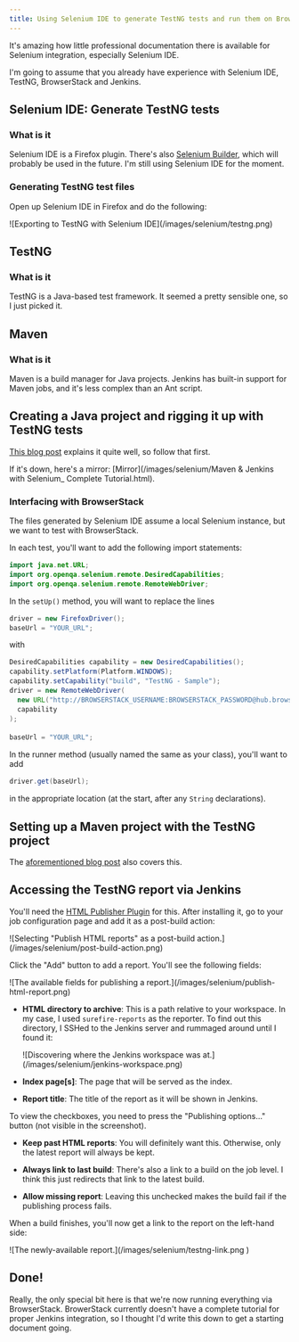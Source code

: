 ```yaml
---
title: Using Selenium IDE to generate TestNG tests and run them on BrowserStack via a Jenkins Maven job
---
```


It's amazing how little professional documentation there is available for Selenium integration, especially Selenium IDE.

I'm going to assume that you already have experience with Selenium IDE, TestNG, BrowserStack and Jenkins.

## Selenium IDE: Generate TestNG tests

### What is it

Selenium IDE is a Firefox plugin. There's also [Selenium Builder](https://github.com/SeleniumBuilder/se-builder), which will probably be used in the future.
I'm still using Selenium IDE for the moment.

### Generating TestNG test files

Open up Selenium IDE in Firefox and do the following: 

<div class="image small">
![Exporting to TestNG with Selenium IDE](/images/selenium/testng.png)
</div>

## TestNG

### What is it

TestNG is a Java-based test framework.
It seemed a pretty sensible one, so I just picked it.

## Maven 

### What is it

Maven is a build manager for Java projects.
Jenkins has built-in support for Maven jobs, and it's less complex than an Ant script.

## Creating a Java project and rigging it up with TestNG tests

[This blog post](http://www.guru99.com/maven-jenkins-with-selenium-complete-tutorial.html) explains it quite well, so follow that first.

If it's down, here's a mirror: [Mirror](/images/selenium/Maven & Jenkins with Selenium_ Complete Tutorial.html).

### Interfacing with BrowserStack

The files generated by Selenium IDE assume a local Selenium instance, but we want to test with BrowserStack.

In each test, you'll want to add the following import statements:

```Java
import java.net.URL;
import org.openqa.selenium.remote.DesiredCapabilities;
import org.openqa.selenium.remote.RemoteWebDriver;
```

In the `setUp()` method, you will want to replace the lines

```Java
driver = new FirefoxDriver();
baseUrl = "YOUR_URL";
```

with

```Java
DesiredCapabilities capability = new DesiredCapabilities();
capability.setPlatform(Platform.WINDOWS);
capability.setCapability("build", "TestNG - Sample");
driver = new RemoteWebDriver(
  new URL("http://BROWSERSTACK_USERNAME:BROWSERSTACK_PASSWORD@hub.browserstack.com/wd/hub"),
  capability
);

baseUrl = "YOUR_URL";
```

In the runner method (usually named the same as your class), you'll want to add 

```Java
driver.get(baseUrl);
```

in the appropriate location (at the start, after any `String` declarations).

## Setting up a Maven project with the TestNG project

The [aforementioned blog post](http://www.guru99.com/maven-jenkins-with-selenium-complete-tutorial.html) also covers this.

## Accessing the TestNG report via Jenkins

You'll need the [HTML Publisher Plugin](https://wiki.jenkins-ci.org/display/JENKINS/HTML+Publisher+Plugin) for this.
After installing it, go to your job configuration page and add it as a post-build action:

<div class="image small">
![Selecting "Publish HTML reports" as a post-build action.](/images/selenium/post-build-action.png)
</div>

Click the "Add" button to add a report. You'll see the following fields:

<div class="image small">
![The available fields for publishing a report.](/images/selenium/publish-html-report.png)
</div>

* **HTML directory to archive**: This is a path relative to your workspace. 
  In my case, I used `surefire-reports` as the reporter.
  To find out this directory, I SSHed to the Jenkins server and rummaged around until I found it:
  <div class="image small">![Discovering where the Jenkins workspace was at.](/images/selenium/jenkins-workspace.png)</div>
  
* **Index page[s]**: The page that will be served as the index.

* **Report title**: The title of the report as it will be shown in Jenkins.

To view the checkboxes, you need to press the "Publishing options..." button (not visible in the screenshot).

* **Keep past HTML reports**: You will definitely want this. Otherwise, only the latest report will always be kept.

* **Always link to last build**: There's also a link to a build on the job level. I think this just redirects that link to the latest build.

* **Allow missing report**: Leaving this unchecked makes the build fail if the publishing process fails.

When a build finishes, you'll now get a link to the report on the left-hand side:

<div class="image small">
![The newly-available report.](/images/selenium/testng-link.png  )
</div>



## Done!

Really, the only special bit here is that we're now running everything via BrowserStack.
BrowerStack currently doesn't have a complete tutorial for proper Jenkins integration, so I thought I'd write this down to get a starting document going.